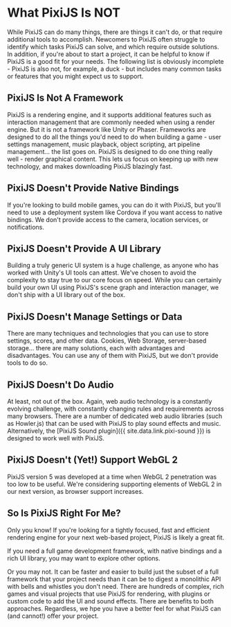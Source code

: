 ---
---
# What PixiJS Is NOT

While PixiJS can do many things, there are things it can't do, or that require additional tools to accomplish.  Newcomers to PixiJS often struggle to identify which tasks PixiJS can solve, and which require outside solutions.  In addition, if you're about to start a project, it can be helpful to know if PixiJS is a good fit for your needs.  The following list is obviously incomplete - PixiJS is also not, for example, a duck - but includes many common tasks or features that you might expect us to support.

## PixiJS Is Not A Framework

PixiJS is a rendering engine, and it supports additional features such as interaction management that are commonly needed when using a render engine.  But it is not a framework like Unity or Phaser.  Frameworks are designed to do all the things you'd need to do when building a game - user settings management, music playback, object scripting, art pipeline management... the list goes on.  PixiJS is designed to do one thing really well - render graphical content.  This lets us focus on keeping up with new technology, and makes downloading PixiJS blazingly fast.

## PixiJS Doesn't Provide Native Bindings

If you're looking to build mobile games, you can do it with PixiJS, but you'll need to use a deployment system like Cordova if you want access to native bindings.  We don't provide access to the camera, location services, or notifications.

## PixiJS Doesn't Provide A UI Library

Building a truly generic UI system is a huge challenge, as anyone who has worked with Unity's UI tools can attest.  We've chosen to avoid the complexity to stay true to our core focus on speed.  While you can certainly build your own UI using PixiJS's scene graph and interaction manager, we don't ship with a UI library out of the box.

## PixiJS Doesn't Manage Settings or Data

There are many techniques and technologies that you can use to store settings, scores, and other data.  Cookies, Web Storage, server-based storage... there are many solutions, each with advantages and disadvantages.  You can use any of them with PixiJS, but we don't provide tools to do so.

## PixiJS Doesn't Do Audio

At least, not out of the box.  Again, web audio technology is a constantly evolving challenge, with constantly changing rules and requirements across many browsers.  There are a number of dedicated web audio libraries (such as Howler.js) that can be used with PixiJS to play sound effects and music.  Alternatively, the [PixiJS Sound plugin]({{ site.data.link.pixi-sound }}) is designed to work well with PixiJS.

## PixiJS Doesn't (Yet!) Support WebGL 2

PixiJS version 5 was developed at a time when WebGL 2 penetration was too low to be useful.  We're considering supporting elements of WebGL 2 in our next version, as browser support increases.

## So Is PixiJS Right For Me?

Only you know!  If you're looking for a tightly focused, fast and efficient rendering engine for your next web-based project, PixiJS is likely a great fit.

If you need a full game development framework, with native bindings and a rich UI library, you may want to explore other options.  

Or you may not.  It can be faster and easier to build just the subset of a full framework that your project needs than it can be to digest a monolithic API with bells and whistles you don't need.  There are hundreds of complex, rich games and visual projects that use PixiJS for rendering, with plugins or custom code to add the UI and sound effects.  There are benefits to both approaches.  Regardless, we hpe you have a better feel for what PixiJS can (and cannot!) offer your project.